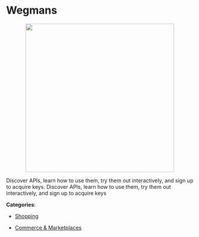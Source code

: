 # Wegmans
<p align="center">
    <img width="400" src="https://raw.githubusercontent.com/apis-list/apis-list/apis/wegmans/logo_256x256.png" />
</p>

Discover APIs, learn how to use them, try them out interactively, and sign up to acquire keys.  Discover APIs, learn how to use them, try them out interactively, and sign up to acquire keys



**Categories**:

- [Shopping](https://github.com/apis-list/apis-list#shopping)

- [Commerce & Marketplaces](https://github.com/apis-list/apis-list#commerce-and-marketplaces)



